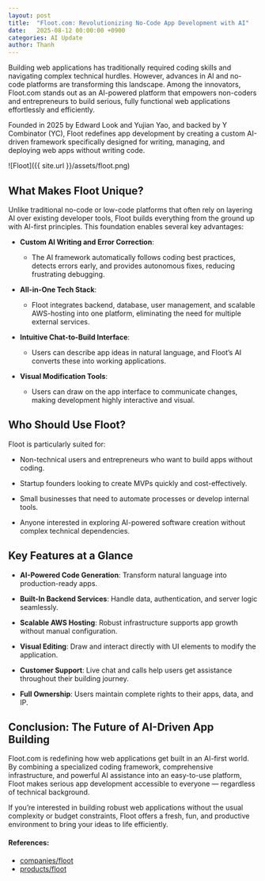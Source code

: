 ```yaml
---
layout: post
title:  "Floot.com: Revolutionizing No-Code App Development with AI"
date:   2025-08-12 00:00:00 +0900
categories: AI Update
author: Thanh
---
```


Building web applications has traditionally required coding skills and navigating complex technical hurdles. However, advances in AI and no-code platforms are transforming this landscape. Among the innovators, Floot.com stands out as an AI-powered platform that empowers non-coders and entrepreneurs to build serious, fully functional web applications effortlessly and efficiently.

Founded in 2025 by Edward Look and Yujian Yao, and backed by Y Combinator (YC), Floot redefines app development by creating a custom AI-driven framework specifically designed for writing, managing, and deploying web apps without writing code.

![Floot]({{ site.url }}/assets/floot.png)

## **What Makes Floot Unique?**

Unlike traditional no-code or low-code platforms that often rely on layering AI over existing developer tools, Floot builds everything from the ground up with AI-first principles. This foundation enables several key advantages:

- **Custom AI Writing and Error Correction**: 

    - The AI framework automatically follows coding best practices, detects errors early, and provides autonomous fixes, reducing frustrating debugging.

- **All-in-One Tech Stack**: 

    - Floot integrates backend, database, user management, and scalable AWS-hosting into one platform, eliminating the need for multiple external services.

- **Intuitive Chat-to-Build Interface**:

    - Users can describe app ideas in natural language, and Floot’s AI converts these into working applications.

- **Visual Modification Tools**:

    - Users can draw on the app interface to communicate changes, making development highly interactive and visual.


## **Who Should Use Floot?**

Floot is particularly suited for:

- Non-technical users and entrepreneurs who want to build apps without coding.

- Startup founders looking to create MVPs quickly and cost-effectively.

- Small businesses that need to automate processes or develop internal tools.

- Anyone interested in exploring AI-powered software creation without complex technical dependencies.


## **Key Features at a Glance**

- **AI-Powered Code Generation**: Transform natural language into production-ready apps.

- **Built-In Backend Services**: Handle data, authentication, and server logic seamlessly.

- **Scalable AWS Hosting**: Robust infrastructure supports app growth without manual configuration.

- **Visual Editing**: Draw and interact directly with UI elements to modify the application.

- **Customer Support**: Live chat and calls help users get assistance throughout their building journey.

- **Full Ownership**: Users maintain complete rights to their apps, data, and IP.


## **Conclusion: The Future of AI-Driven App Building**

Floot.com is redefining how web applications get built in an AI-first world. By combining a specialized coding framework, comprehensive infrastructure, and powerful AI assistance into an easy-to-use platform, Floot makes serious app development accessible to everyone — regardless of technical background.

If you’re interested in building robust web applications without the usual complexity or budget constraints, Floot offers a fresh, fun, and productive environment to bring your ideas to life efficiently.


#### References:
- [companies/floot](https://www.ycombinator.com/companies/floot)
- [products/floot](https://aipure.ai/products/floot)
